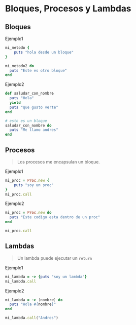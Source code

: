 # Bloques, Procesos y Lambdas

## Bloques
Ejemplo1
```ruby
mi_metodo {
    puts "hola desde un bloque"
}

mi_metodo2 do
  puts "Este es otro bloque"
end
```
Ejemplo2
```ruby
def saludar_con_nombre
  puts "Hola"
  yield
  puts "que gusto verte"
end

# esto es un bloque
saludar_con_nombre do
  puts "Me llamo andres"
end
```

## Procesos
> Los procesos me encapsulan un bloque.

Ejemplo1
```ruby
mi_proc = Proc.new {
    puts "soy un proc"
}
mi_proc.call
```
Ejemplo2
```ruby
mi_proc = Proc.new do
  puts "Este codigo esta dentro de un proc"
end

mi_proc.call
```

## Lambdas
> Un lambda puede ejecutar un `return`

Ejemplo1
```ruby
mi_lambda = -> {puts "soy un lambda"}
mi_lambda.call
```
Ejemplo2
```ruby
mi_lambda = -> (nombre) do
  puts "Hola #{nombre}"
end

mi_lambda.call("Andres")
```